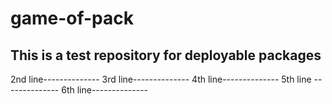 # game-of-pack
This is a test repository for deployable packages
----------
2nd line--------------
3rd line--------------
4th line--------------
5th line --------------
6th line--------------
